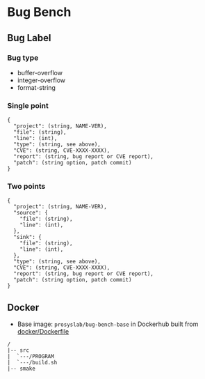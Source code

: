 # Bug Bench

## Bug Label
### Bug type
- buffer-overflow
- integer-overflow
- format-string
### Single point
```
{
  "project": (string, NAME-VER),
  "file": (string),
  "line": (int),
  "type": (string, see above),
  "CVE": (string, CVE-XXXX-XXXX),
  "report": (string, bug report or CVE report),
  "patch": (string option, patch commit)
}
```
### Two points
```
{
  "project": (string, NAME-VER),
  "source": {
    "file": (string),
    "line": (int),
  },
  "sink": {
    "file": (string),
    "line": (int),
  },
  "type": (string, see above),
  "CVE": (string, CVE-XXXX-XXXX),
  "report": (string, bug report or CVE report),
  "patch": (string option, patch commit)
}
```

## Docker
- Base image: `prosyslab/bug-bench-base` in Dockerhub built from [docker/Dockerfile](docker/Dockerfile)
```
/
|-- src
|  `---/PROGRAM
|  `---/build.sh
|-- smake
```
